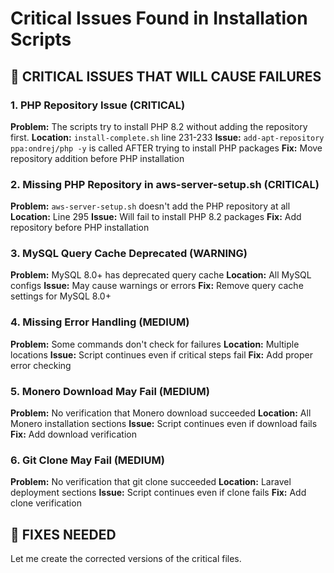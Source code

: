 # Critical Issues Found in Installation Scripts

## 🚨 CRITICAL ISSUES THAT WILL CAUSE FAILURES

### 1. **PHP Repository Issue (CRITICAL)**
**Problem:** The scripts try to install PHP 8.2 without adding the repository first.
**Location:** `install-complete.sh` line 231-233
**Issue:** `add-apt-repository ppa:ondrej/php -y` is called AFTER trying to install PHP packages
**Fix:** Move repository addition before PHP installation

### 2. **Missing PHP Repository in aws-server-setup.sh (CRITICAL)**
**Problem:** `aws-server-setup.sh` doesn't add the PHP repository at all
**Location:** Line 295
**Issue:** Will fail to install PHP 8.2 packages
**Fix:** Add repository before PHP installation

### 3. **MySQL Query Cache Deprecated (WARNING)**
**Problem:** MySQL 8.0+ has deprecated query cache
**Location:** All MySQL configs
**Issue:** May cause warnings or errors
**Fix:** Remove query cache settings for MySQL 8.0+

### 4. **Missing Error Handling (MEDIUM)**
**Problem:** Some commands don't check for failures
**Location:** Multiple locations
**Issue:** Script continues even if critical steps fail
**Fix:** Add proper error checking

### 5. **Monero Download May Fail (MEDIUM)**
**Problem:** No verification that Monero download succeeded
**Location:** All Monero installation sections
**Issue:** Script continues even if download fails
**Fix:** Add download verification

### 6. **Git Clone May Fail (MEDIUM)**
**Problem:** No verification that git clone succeeded
**Location:** Laravel deployment sections
**Issue:** Script continues even if clone fails
**Fix:** Add clone verification

## 🔧 FIXES NEEDED

Let me create the corrected versions of the critical files.
